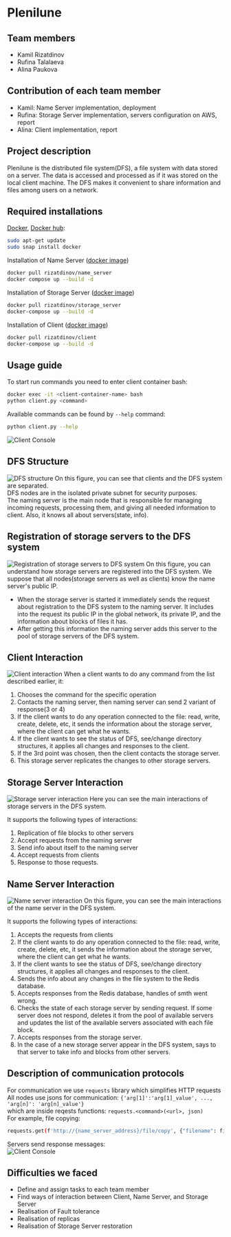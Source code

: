 # Plenilune

## Team members
* Kamil Rizatdinov
* Rufina Talalaeva
* Alina Paukova

## Contribution of each team member
* Kamil: Name Server implementation, deployment
* Rufina: Storage Server implementation, servers configuration on AWS, report
* Alina: Client implementation, report

## Project description
Plenilune is the distributed file system(DFS), a file system with data stored on a server. The data is accessed and processed as if it was stored on the local client machine. The DFS makes it convenient to share information and files among users on a network. 

## Required installations
[Docker](https://www.docker.com), [Docker hub](https://hub.docker.com/):
```bash
sudo apt-get update
sudo snap install docker
```
Installation of Name Server ([docker image](https://hub.docker.com/r/rizatdinov/name_server))
```bash
docker pull rizatdinov/name_server
docker compose up --build -d
```
Installation of Storage Server ([docker image](https://hub.docker.com/r/rizatdinov/storage_server))
```bash
docker pull rizatdinov/storage_server
docker-compose up --build -d 
```
Installation of Client ([docker image](https://hub.docker.com/r/rizatdinov/client))
```bash
docker pull rizatdinov/client
docker-compose up --build -d 
```

## Usage guide
To start run commands you need to enter client container bash:
```bash
docker exec -it <client-container-name> bash
python client.py <command>
```
Available commands can be found by ```--help``` command:
```bash
python client.py --help
```
![Client Console](images/help.jpg)


## DFS Structure
![DFS structure](images/DFS_structure.png)
On this figure, you can see that clients and the DFS system are separated.  
DFS nodes are in the isolated private subnet for security purposes.   
The naming server is the main node that is responsible for managing incoming requests, processing them, and giving all needed information to client. Also, it knows all about servers(state, info).  

## Registration of storage servers to the DFS system
![Registration of storage servers to DFS system](images/Init_of_DFS.png)
On this figure, you can understand how storage servers are registered into the DFS system.
We suppose that all nodes(storage servers as well as clients) know the name server's public IP.

* When the storage server is started it immediately sends the request about registration to the DFS system to the naming server. It includes into the request its public IP in the global network, its private IP, and the information about blocks of files it has.
* After getting this information the naming server adds this server to the pool of storage servers of the DFS system.

## Client Interaction
![Client interaction](images/Client_communication.png)
When a client wants to do any command from the list described earlier, it:

1. Chooses the command for the specific operation
2. Contacts the naming server, then naming server can send 2 variant of response(3 or 4)
3. If the client wants to do any operation connected to the file: read, write, create, delete, etc, it sends the information about the storage server, where the client can get what he wants.
4. If the client wants to see the status of DFS, see/change directory structures, it applies all changes and responses to the client.
5. If the 3rd point was chosen, then the client contacts the storage server.
6. This storage server replicates the changes to other storage servers.

## Storage Server Interaction
![Storage server interaction](images/storage_server1.jpg)
Here you can see the main interactions of storage servers in the DFS system.  

It supports the following types of interactions:
1. Replication of file blocks to other servers
2. Accept requests from the naming server
3. Send info about itself to the naming server
4. Accept requests from clients
5. Response to those requests. 

## Name Server Interaction
![Name server interaction](images/Nameserver_communication.png)
On this figure, you can see the main interactions of the name server in the DFS system.  

It supports the following types of interactions:
1. Accepts the requests from clients
2. If the client wants to do any operation connected to the file: read, write, create, delete, etc, it sends the information about the storage server, where the client can get what he wants.
3. If the client wants to see the status of DFS, see/change directory structures, it applies all changes and responses to the client.
4. Sends the info about any changes in the file system to the Redis database.
5. Accepts responses from the Redis database, handles of smth went wrong.
6. Checks the state of each storage server by sending request. If some server does not respond, deletes it from the pool of available servers and updates the list of the available servers associated with each file block.
7. Accepts responses from the storage server.
8. In the case of a new storage server appear in the DFS system, says to that server to take info and blocks from other servers.

## Description of communication protocols
For communication we use ```requests``` library which simplifies HTTP requests  
All nodes use jsons for communication: ```{'arg[1]':'arg[1]_value', ..., 'arg[n]': 'arg[n]_value'}```   
which are inside reqests functions: ```requests.<command>(<url>, json)```  
For example, file copying:
```bash
requests.get(f'http://{name_server_address}/file/copy', {"filename": filename, "destination": destination})
```
Servers send response messages:  
![Client Console](images/respons.jpg)

## Difficulties we faced
* Define and assign tasks to each team member
* Find ways of interaction between Client, Name Server, and Storage Server
* Realisation of Fault tolerance
* Realisation of replicas
* Realisation of Storage Server restoration
